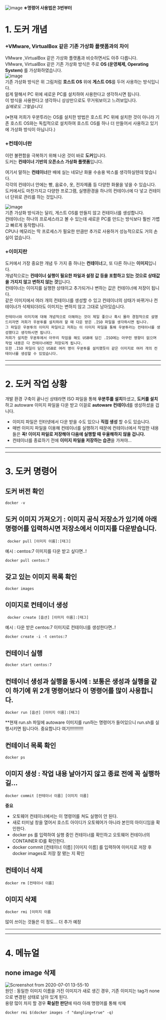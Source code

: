 ![image](https://user-images.githubusercontent.com/51132077/86273937-ec19d700-bc0b-11ea-9a33-e00a0525e0de.png)
**※명령어 사용법은 3번부터**   

# **1. 도커 개념**   
### +VMware, VirtualBox 같은 **기존 가상화 플랫폼과의 차이**
VMware ,VirtualBox 같은 가상화 플랫폼과 비슷하면서도 아주 다릅니다.   
VMware, VirtualBox 같은 기존 가상화 방식은 주로 **OS (운영체제, Operating System)** 를 가상화하였습니다.   
![image](https://user-images.githubusercontent.com/51132077/86275290-005ed380-bc0e-11ea-8632-e4e0e0d62761.png)   
기존 가상화 방식은 위 그림처럼 **호스트 OS** 위에 **게스트 OS**를 두어 사용하는 방식입니다.   
쉽게 말해서 PC 위에 새로운 PC를 설치하여 사용한다고 생각하시면 됩니다.  
이 방식을 사용한다고 생각하니 상상만으로도 무거워보이고 느려보입니다.   
*실제로도 그렇습니다.*   

(※현재 저희가 우분투라는 OS를 설치한 방법은 호스트 PC 위에 설치한 것이 아니라 기존 호스트 OS와는 독립적으로 설치하여 호스트 OS를 하나 더 만들어서 사용하고 있기에 가상화 방식이 아닙니다.)   
    
 ### +**컨테이너**란
이런 불편함을 극복하기 위해 나온 것이 바로 **도커**입니다.   
도커는 **컨테이너 기반의 오픈소스 가상화 플랫폼**입니다.   
   
여기서 말하는 **컨테이너**란 배에 실는 네모난 화물 수송용 박스를 생각하실텐데 맞습니다.   
각각의 컨테이너 안에는 빵, 음료수, 옷, 전자제품 등 다양한 화물을 넣을 수 있습니다.   
도커에서도 마찬가지고 다양한 프로그램, 실행환경을 하나의 컨테이너에 다 넣고 컨테이너 단위로 관리를 하는 것입니다.   
   
![image](https://user-images.githubusercontent.com/51132077/86277021-f38faf00-bc10-11ea-95a0-aeff9bbd2f40.png)   
기존 가상화 방식과는 달리, 게스트 OS를 만들지 않고 컨테이너를 생성합니다.   
컨테이너는 하나의 프로세스라고 볼 수 있는데 새로운 PC를 만드는 방식보다 훨씬 가볍고 빠르게 동작합니다.   
CPU나 메모리는 딱 프로세스가 필요한 만큼만 추가로 사용하거 성능적으로도 거의 손실이 없습니다.   
   
 ### +**이미지**란   
 도커에서 가장 중요한 개념 두 가지 중 하나는 **컨테이너**고, 또 다른 하나는 **이미지**입니다.   
 개념적으로는 **컨테이너 실행이 필요한 파일과 설정 값 등을 포함하고 있는 것으로 상태값을 가지지 않고 변하지 않는 것**입니다.   
 컨테이너는 이미지를 실행한 상태이고 추가되거나 변하는 값은 컨테이너에 저장이 됩니다.   
 같은 이미지에서 여러 개의 컨테이너를 생성할 수 있고 컨테이너의 상태가 바뀌거나 컨테이너가 삭제되더라도 이미지는 변하지 않고 그대로 남아있습니다.   
    
``` 
컨테이너와 이미지에 대해 개념적으로 이해하는 것이 제일 좋으나 혹시 몰라 경험적으로 설명드리자면 저희가 우분투를 설치하려 할 때 다운 받은 .ISO 파일을 생각하시면 됩니다.   
그 파일은 우분투의 이미지 파일이고 저희는 이 이미지 파일을 통해 우분투라는 컨테이너를 생성했다고 생각하시면 됩니다.   
저희가 설치한 우분투에서 아무리 작업을 해도 USB에 담긴 .ISO에는 아무런 영향이 없으며 작업 내용은 다 컨테이너에만 저장되게 됩니다.   
또한 .ISO 파일이 담긴 USB로 여러 명이 우분투를 설치했듯이 같은 이미지로 여러 개의 컨테이너를 생성할 수 있었습니다.
```
***   
***
# **2. 도커 작업 상황**   
개발 환경 구축이 끝나신 상태라면 ISO 파일을 통해 **우분투를 설치**하셨고, **도커를 설치**하고 autoware 이미지 파일을 다운 받고 이걸로  **autoware 컨테이너**를 생성하셨을 겁니다.   
* 이미지 파일은 인터넷에서 다운 받을 수도 있으나 **직접 생성** 할 수도 있습니다.   
* 매번 이미지 파일을 이용해 컨테이너를 실행하기 때문에 컨테이너에서 작업한 내용들은 **꼭! 이미지 파일로 저장해야 다음에 실행할 때 우울해하지 않을 겁니다.**   
* 컨테이너를 종료하기 전에 **이미지 파일을 저장하는 습관**을 가져야...   
***   
***
# **3. 도커 명령어**   
## **도커 버전 확인**
```
docker -v 
```
## **도커 이미지 가져오기** : 이미지 공식 저장소가 있기에 아래 명령어를 입력하시면 저장소에서 이미지를 다운받습니다.   
```
 docker pull [이미지 이름]:[태그]
 ```
 예시 :  centos:7 이미지를 다운 받고 싶다면..!
 ```
 docker pull centos:7
 ```
 ## **갖고 있는 이미지 목록 확인**
 ```
 docker images
 ```
 
## **이미지로 컨테이너 생성**   
```
 docker create [옵션] [이미지 이름]:[태그]
 ```
 예시 : 다운 받은 centos:7 이미지로 컨테이너를 생성한다면..!
 ```
 docker create -i -t centos:7
 ```
 ## **컨테이너 실행**   
```
docker start centos:7
 ```
 
 ## **컨테이너 생성과 실행을 동시에** : 보통은 생성과 실행을 같이 하기에 위 2개 명령어보다 이 명령어를 많이 사용합니다.
 ```
 docker run [옵션] [이미지 이름]:[태그] 
 ```
 **현재 run.sh 파일에 autoware 이미지를 run하는 명령어가 들어있으니 run.sh를 실행시키면 됩니다아. 중요합니다 여기!!!!!!!!!!!   
 ## **컨테이너 목록 확인**   
 ```
 docker ps
 ```
 
 ## **이미지 생성** : 작업 내용 날아가지 않고 종료 전에 꼭 실행하길...   
 ```
 docker commit [컨테이너 이름] [이미지 이름]
 ```
 **중요**   
 * 오토웨어 컨테이너에서는 이 명령어를 쳐도 실행이 안 된다.   
 * 새로 터미널 창을 열어서 호스트 아이디가 오토웨어가 아니라 본인의 아이디임을 확인한다.   
 * docker ps 를 입력하여 실행 중인 컨테이너를 확인하고 오토웨어 컨테이너의 CONTAINER ID를 확인한다.   
 * docker commit [컨테이너 이름] [이미지 이름] 를 입력하여 이미지로 저장 후 docker images로 저장 잘 됐는 지 확인   
 ## **컨테이너 삭제**   
 ```
 docker rm [컨테이너 이름]
 ```
 ## **이미지 삭제**
 ```
 docker rmi [이미지 이름
 ```
    
 많이 쓰이는 것들은 이 정도... 더 추가 예정   
***   
***
# **4. 메뉴얼**   
## **none image 삭제**   
![Screenshot from 2020-07-01 13-55-10](https://user-images.githubusercontent.com/51132077/86204513-9fe67c80-bba2-11ea-8d96-610b3a573f7f.png)   
원인 : 동일한 이미지 이름을 가진 이미지가 새로 생긴 경우, 기존 이미지는 tag가 none으로 변경된 상태로 남아 있게 된다.   
용량 많이 차지 할 경우 **확실한 판단**에 따라 아래 명령어를 통해 삭제   
```
docker rmi $(docker images -f "dangling=true" -q)
```

